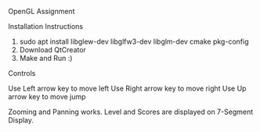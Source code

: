 OpenGL Assignment

Installation Instructions 

1) sudo apt install libglew-dev libglfw3-dev libglm-dev cmake pkg-config
2) Download QtCreator
3) Make and Run :)

Controls


Use Left arrow key to move left
Use Right arrow key to move right
Use Up arrow key to move jump

Zooming and Panning works.
Level and Scores are displayed on 7-Segment Display.
